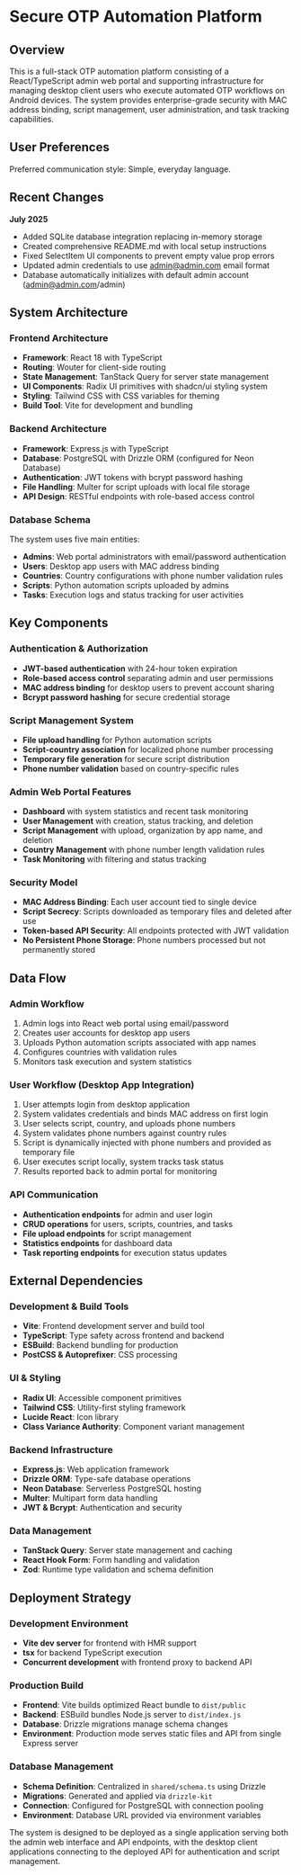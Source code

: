 # Secure OTP Automation Platform

## Overview

This is a full-stack OTP automation platform consisting of a React/TypeScript admin web portal and supporting infrastructure for managing desktop client users who execute automated OTP workflows on Android devices. The system provides enterprise-grade security with MAC address binding, script management, user administration, and task tracking capabilities.

## User Preferences

Preferred communication style: Simple, everyday language.

## Recent Changes

**July 2025**
- Added SQLite database integration replacing in-memory storage
- Created comprehensive README.md with local setup instructions
- Fixed SelectItem UI components to prevent empty value prop errors
- Updated admin credentials to use admin@admin.com email format
- Database automatically initializes with default admin account (admin@admin.com/admin)

## System Architecture

### Frontend Architecture
- **Framework**: React 18 with TypeScript
- **Routing**: Wouter for client-side routing
- **State Management**: TanStack Query for server state management
- **UI Components**: Radix UI primitives with shadcn/ui styling system
- **Styling**: Tailwind CSS with CSS variables for theming
- **Build Tool**: Vite for development and bundling

### Backend Architecture
- **Framework**: Express.js with TypeScript
- **Database**: PostgreSQL with Drizzle ORM (configured for Neon Database)
- **Authentication**: JWT tokens with bcrypt password hashing
- **File Handling**: Multer for script uploads with local file storage
- **API Design**: RESTful endpoints with role-based access control

### Database Schema
The system uses five main entities:
- **Admins**: Web portal administrators with email/password authentication
- **Users**: Desktop app users with MAC address binding
- **Countries**: Country configurations with phone number validation rules
- **Scripts**: Python automation scripts uploaded by admins
- **Tasks**: Execution logs and status tracking for user activities

## Key Components

### Authentication & Authorization
- **JWT-based authentication** with 24-hour token expiration
- **Role-based access control** separating admin and user permissions
- **MAC address binding** for desktop users to prevent account sharing
- **Bcrypt password hashing** for secure credential storage

### Script Management System
- **File upload handling** for Python automation scripts
- **Script-country association** for localized phone number processing
- **Temporary file generation** for secure script distribution
- **Phone number validation** based on country-specific rules

### Admin Web Portal Features
- **Dashboard** with system statistics and recent task monitoring
- **User Management** with creation, status tracking, and deletion
- **Script Management** with upload, organization by app name, and deletion
- **Country Management** with phone number length validation rules
- **Task Monitoring** with filtering and status tracking

### Security Model
- **MAC Address Binding**: Each user account tied to single device
- **Script Secrecy**: Scripts downloaded as temporary files and deleted after use
- **Token-based API Security**: All endpoints protected with JWT validation
- **No Persistent Phone Storage**: Phone numbers processed but not permanently stored

## Data Flow

### Admin Workflow
1. Admin logs into React web portal using email/password
2. Creates user accounts for desktop app users
3. Uploads Python automation scripts associated with app names
4. Configures countries with validation rules
5. Monitors task execution and system statistics

### User Workflow (Desktop App Integration)
1. User attempts login from desktop application
2. System validates credentials and binds MAC address on first login
3. User selects script, country, and uploads phone numbers
4. System validates phone numbers against country rules
5. Script is dynamically injected with phone numbers and provided as temporary file
6. User executes script locally, system tracks task status
7. Results reported back to admin portal for monitoring

### API Communication
- **Authentication endpoints** for admin and user login
- **CRUD operations** for users, scripts, countries, and tasks
- **File upload endpoints** for script management
- **Statistics endpoints** for dashboard data
- **Task reporting endpoints** for execution status updates

## External Dependencies

### Development & Build Tools
- **Vite**: Frontend development server and build tool
- **TypeScript**: Type safety across frontend and backend
- **ESBuild**: Backend bundling for production
- **PostCSS & Autoprefixer**: CSS processing

### UI & Styling
- **Radix UI**: Accessible component primitives
- **Tailwind CSS**: Utility-first styling framework
- **Lucide React**: Icon library
- **Class Variance Authority**: Component variant management

### Backend Infrastructure
- **Express.js**: Web application framework
- **Drizzle ORM**: Type-safe database operations
- **Neon Database**: Serverless PostgreSQL hosting
- **Multer**: Multipart form data handling
- **JWT & Bcrypt**: Authentication and security

### Data Management
- **TanStack Query**: Server state management and caching
- **React Hook Form**: Form handling and validation
- **Zod**: Runtime type validation and schema definition

## Deployment Strategy

### Development Environment
- **Vite dev server** for frontend with HMR support
- **tsx** for backend TypeScript execution
- **Concurrent development** with frontend proxy to backend API

### Production Build
- **Frontend**: Vite builds optimized React bundle to `dist/public`
- **Backend**: ESBuild bundles Node.js server to `dist/index.js`
- **Database**: Drizzle migrations manage schema changes
- **Environment**: Production mode serves static files and API from single Express server

### Database Management
- **Schema Definition**: Centralized in `shared/schema.ts` using Drizzle
- **Migrations**: Generated and applied via `drizzle-kit`
- **Connection**: Configured for PostgreSQL with connection pooling
- **Environment**: Database URL provided via environment variables

The system is designed to be deployed as a single application serving both the admin web interface and API endpoints, with the desktop client applications connecting to the deployed API for authentication and script management.
